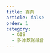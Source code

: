 ```yaml
---
title: 首页
article: false
order: 1
category:
  - GIS
  - 多源数据融合
---
```


<iframe
:src="$withBase('/markmap/地理空间数据生命周期.html')"
width="100%"
height="550"
frameborder="0"
scrolling="No"
leftmargin="0"
topmargin="0"
/>
